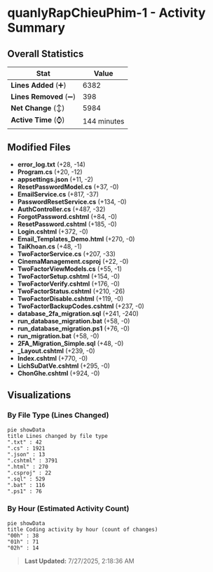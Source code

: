 # quanlyRapChieuPhim-1 - Activity Summary 

## Overall Statistics

| Stat                   | Value                                                             |
| ---------------------- | ----------------------------------------------------------------- |
| **Lines Added** (➕)   | 6382                                          |
| **Lines Removed** (➖) | 398                                        |
| **Net Change** (↕)    | 5984                |
| **Active Time** (⌚)   | 144 minutes |


## Modified Files
- **error_log.txt** (+28, -14)
- **Program.cs** (+20, -12)
- **appsettings.json** (+11, -2)
- **ResetPasswordModel.cs** (+37, -0)
- **EmailService.cs** (+817, -37)
- **PasswordResetService.cs** (+134, -0)
- **AuthController.cs** (+487, -32)
- **ForgotPassword.cshtml** (+84, -0)
- **ResetPassword.cshtml** (+185, -0)
- **Login.cshtml** (+372, -0)
- **Email_Templates_Demo.html** (+270, -0)
- **TaiKhoan.cs** (+48, -1)
- **TwoFactorService.cs** (+207, -33)
- **CinemaManagement.csproj** (+22, -0)
- **TwoFactorViewModels.cs** (+55, -1)
- **TwoFactorSetup.cshtml** (+154, -0)
- **TwoFactorVerify.cshtml** (+176, -0)
- **TwoFactorStatus.cshtml** (+210, -26)
- **TwoFactorDisable.cshtml** (+119, -0)
- **TwoFactorBackupCodes.cshtml** (+237, -0)
- **database_2fa_migration.sql** (+241, -240)
- **run_database_migration.bat** (+58, -0)
- **run_database_migration.ps1** (+76, -0)
- **run_migration.bat** (+58, -0)
- **2FA_Migration_Simple.sql** (+48, -0)
- **_Layout.cshtml** (+239, -0)
- **Index.cshtml** (+770, -0)
- **LichSuDatVe.cshtml** (+295, -0)
- **ChonGhe.cshtml** (+924, -0)

## Visualizations

### By File Type (Lines Changed)

```mermaid
pie showData
title Lines changed by file type
".txt" : 42
".cs" : 1921
".json" : 13
".cshtml" : 3791
".html" : 270
".csproj" : 22
".sql" : 529
".bat" : 116
".ps1" : 76
```

### By Hour (Estimated Activity Count)

```mermaid
pie showData
title Coding activity by hour (count of changes)
"00h" : 38
"01h" : 71
"02h" : 14
```


> **Last Updated:** 7/27/2025, 2:18:36 AM